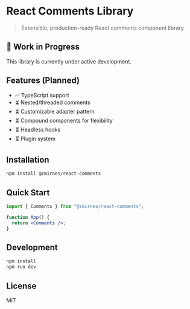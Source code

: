 # React Comments Library

> Extensible, production-ready React comments component library

## 🚧 Work in Progress

This library is currently under active development.

## Features (Planned)

- ✅ TypeScript support
- ⏳ Nested/threaded comments
- ⏳ Customizable adapter pattern
- ⏳ Compound components for flexibility
- ⏳ Headless hooks
- ⏳ Plugin system

## Installation

```bash
npm install @zmirnes/react-comments
```

## Quick Start

```jsx
import { Comments } from "@zmirnes/react-comments";

function App() {
  return <Comments />;
}
```

## Development

```bash
npm install
npm run dev
```

## License

MIT
